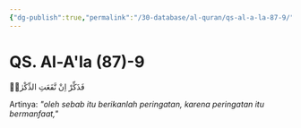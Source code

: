 ```yaml
---
{"dg-publish":true,"permalink":"/30-database/al-quran/qs-al-a-la-87-9/"}
---
```



# QS. Al-A'la (87)-9
فَذَكِّرْ اِنْ نَّفَعَتِ الذِّكْرٰىۗ 

Artinya: *"oleh sebab itu berikanlah peringatan, karena peringatan itu bermanfaat,"*
